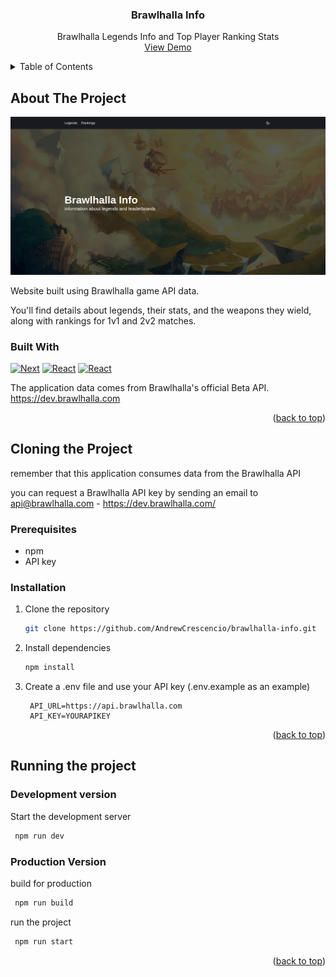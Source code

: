 <a name="readme-top"></a>

<div align="center">
  <a href="https://github.com/othneildrew/Best-README-Template">
  </a>

  <h3 align="center">Brawlhalla Info</h3>

  <p align="center">
    Brawlhalla Legends Info and Top Player Ranking Stats
    <br />
    <a href="https://brawlhalla-info.vercel.app/">View Demo</a>
  </p>
</div>

<details>
  <summary>Table of Contents</summary>
  <ol>
    <li>
      <a href="#about-the-project">About The Project</a>
      <ul>
        <li><a href="#built-with">Built With</a></li>
      </ul>
    </li>
    <li>
      <a href="#cloning-the-project">Cloning the Project</a>
      <ul>
        <li><a href="#prerequisites">Prerequisites</a></li>
        <li><a href="#installation">Installation</a></li>
      </ul>
    </li>
    <li>
      <a href="#running-the-project">Running the project</a>
      <ul>
        <li><a href="#development-environment">Development environment</a></li>
        <li><a href="#production-version">Production Version</a></li>
      </ul>
    </li>
  </ol>
</details>

<!-- ABOUT THE PROJECT -->

## About The Project

[![Product Name Screen Shot][product-screenshot]](https://example.com)

Website built using Brawlhalla game API data.

You'll find details about legends, their stats, and the weapons they wield, along with rankings for 1v1 and 2v2 matches.

### Built With

[![Next][Next.js]][Next-url] [![React][React.js]][React-url] [![React][Styled Components]][Styled-url]

The application data comes from Brawlhalla's official Beta API. https://dev.brawlhalla.com

<p align="right">(<a href="#readme-top">back to top</a>)</p>

## Cloning the Project

remember that this application consumes data from the Brawlhalla API

you can request a Brawlhalla API key by sending an email to api@brawlhalla.com - https://dev.brawlhalla.com/

### Prerequisites

- npm
- API key

### Installation

1. Clone the repository
   ```sh
   git clone https://github.com/AndrewCrescencio/brawlhalla-info.git
   ```
2. Install dependencies
   ```sh
   npm install
   ```
3. Create a .env file and use your API key (.env.example as an example)
   ```env
    API_URL=https://api.brawlhalla.com
    API_KEY=YOURAPIKEY
   ```

<p align="right">(<a href="#readme-top">back to top</a>)</p>

## Running the project

### Development version

Start the development server

```sh
 npm run dev
```

### Production Version

build for production

```sh
 npm run build
```

run the project

```sh
 npm run start
```

<p align="right">(<a href="#readme-top">back to top</a>)</p>

[product-screenshot]: preview.png
[Next.js]: https://img.shields.io/badge/next.js-000000?style=for-the-badge&logo=nextdotjs&logoColor=white
[Next-url]: https://nextjs.org/
[React.js]: https://img.shields.io/badge/React-20232A?style=for-the-badge&logo=react&logoColor=61DAFB
[React-url]: https://reactjs.org/
[Styled Components]: https://img.shields.io/badge/styled--components-DB7093?style=for-the-badge&logo=styled-components&logoColor=white
[Styled-url]: https://styled-components.com/
